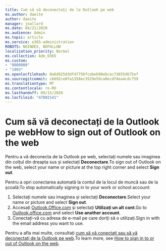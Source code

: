 ```yaml
---
title: Cum să vă deconectați de la Outlook pe web
ms.author: daeite
author: daeite
manager: joallard
ms.date: 04/21/2020
ms.audience: Admin
ms.topic: article
ms.service: o365-administration
ROBOTS: NOINDEX, NOFOLLOW
localization_priority: Normal
ms.collection: Adm_O365
ms.custom:
- "8000008"
- "1993"
ms.openlocfilehash: 8a6d925d3df47756fcabeb90ebcac73855d675ef
ms.sourcegitcommit: c6692ce0fa1358ec3529e59ca0ecdfdea4cdc759
ms.translationtype: MT
ms.contentlocale: ro-RO
ms.lasthandoff: 09/15/2020
ms.locfileid: "47802141"
---
```

# <a name="how-to-sign-out-of-outlook-on-the-web"></a><span data-ttu-id="18cb8-102">Cum să vă deconectați de la Outlook pe web</span><span class="sxs-lookup"><span data-stu-id="18cb8-102">How to sign out of Outlook on the web</span></span>

<span data-ttu-id="18cb8-103">Pentru a vă deconecta de la Outlook pe web, selectați numele sau imaginea din colțul din dreapta sus și selectați **Deconectare**.</span><span class="sxs-lookup"><span data-stu-id="18cb8-103">To sign out of Outlook on the web, select your name or picture at the top right corner and select **Sign out**.</span></span>

<span data-ttu-id="18cb8-104">Pentru a opri conectarea automată la contul de la locul de muncă sau de la școală:</span><span class="sxs-lookup"><span data-stu-id="18cb8-104">To stop automatically signing in to your work or school account:</span></span>

1. <span data-ttu-id="18cb8-105">Selectați numele sau imaginea și selectați **Deconectare**.</span><span class="sxs-lookup"><span data-stu-id="18cb8-105">Select your name or picture and select **Sign out**.</span></span>
1. <span data-ttu-id="18cb8-106">Accesați [Outlook.Office.com](https://outlook.office.com/) și selectați **Utilizați un alt cont**.</span><span class="sxs-lookup"><span data-stu-id="18cb8-106">Go to [Outlook.office.com](https://outlook.office.com/) and select **Use another account**.</span></span>
1. <span data-ttu-id="18cb8-107">Conectați-vă cu adresa de e-mail pe care doriți să o utilizați.</span><span class="sxs-lookup"><span data-stu-id="18cb8-107">Sign in with the email address you want to use.</span></span>

<span data-ttu-id="18cb8-108">Pentru a afla mai multe, consultați [cum să vă conectați sau să vă deconectați de la Outlook pe web](https://support.office.com/article/763fab4d-0138-4814-b450-37fc286bcb79).</span><span class="sxs-lookup"><span data-stu-id="18cb8-108">To learn more, see [How to sign in to or out of Outlook on the web](https://support.office.com/article/763fab4d-0138-4814-b450-37fc286bcb79).</span></span>